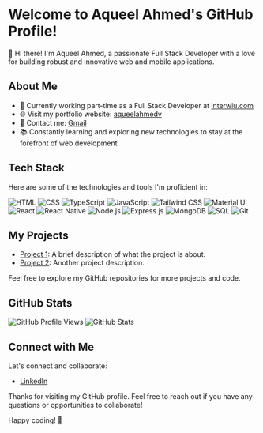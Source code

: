# Welcome to Aqueel Ahmed's GitHub Profile!

👋 Hi there! I'm Aqueel Ahmed, a passionate Full Stack Developer with a love for building robust and innovative web and mobile applications. 

## About Me
- 💼 Currently working part-time as a Full Stack Developer at [interwiu.com](https://interwiu.com)
- 🌐 Visit my portfolio website: [aqueelahmedv](https://aqueelahmedv.vercel.app)
- 📧 Contact me: [Gmail](mailto:aqueelvallanchira13@gmail.com)
- 📚 Constantly learning and exploring new technologies to stay at the forefront of web development

## Tech Stack
Here are some of the technologies and tools I'm proficient in:

![HTML](https://img.shields.io/badge/HTML-5E5E5E?style=for-the-badge&logo=html5&logoColor=E34F26)
![CSS](https://img.shields.io/badge/CSS-5E5E5E?style=for-the-badge&logo=css3&logoColor=1572B6)
![TypeScript](https://img.shields.io/badge/TypeScript-5E5E5E?style=for-the-badge&logo=typescript&logoColor=F7DF1E)
![JavaScript](https://img.shields.io/badge/JavaScript-5E5E5E?style=for-the-badge&logo=javascript&logoColor=F7DF1E)
![Tailwind CSS](https://img.shields.io/badge/Tailwind-5E5E5E?style=for-the-badge&logo=tailwindcss&logoColor=1572B6)
![Material UI](https://img.shields.io/badge/Material_UI-5E5E5E?style=for-the-badge&logo=mui&logoColor=1572B6)
![React](https://img.shields.io/badge/React-5E5E5E?style=for-the-badge&logo=react&logoColor=61DAFB)
![React Native](https://img.shields.io/badge/React_Native-5E5E5E?style=for-the-badge&logo=react&logoColor=61DAFB)
![Node.js](https://img.shields.io/badge/Node.js-5E5E5E?style=for-the-badge&logo=node.js&logoColor=339933)
![Express.js](https://img.shields.io/badge/Express.js-5E5E5E?style=for-the-badge&logo=express&logoColor=000000)
![MongoDB](https://img.shields.io/badge/MongoDB-5E5E5E?style=for-the-badge&logo=mongodb&logoColor=47A248)
![SQL](https://img.shields.io/badge/SQL-5E5E5E?style=for-the-badge&logo=mysql&logoColor=4479A1)
![Git](https://img.shields.io/badge/Git-5E5E5E?style=for-the-badge&logo=git&logoColor=F05032)

## My Projects
- [Project 1](URL): A brief description of what the project is about.
- [Project 2](URL): Another project description.

Feel free to explore my GitHub repositories for more projects and code.

## GitHub Stats
![GitHub Profile Views](https://komarev.com/ghpvc/?username=AqueelAhmedV)
![GitHub Stats](https://github-readme-stats.vercel.app/api?username=AqueelAhmedV&show_icons=true&theme=dark)

## Connect with Me
Let's connect and collaborate:

- [LinkedIn](https://www.linkedin.com/in/aqueel-ahmed-vallanchira)

Thanks for visiting my GitHub profile. Feel free to reach out if you have any questions or opportunities to collaborate!

Happy coding! 🚀

